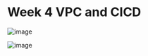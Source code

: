 # Week 4 VPC and CICD



![image](https://user-images.githubusercontent.com/14828358/144827815-1e0324ed-58c4-4c6f-aa4c-4baac9a599b8.png)








![image](https://user-images.githubusercontent.com/14828358/144827863-ddaba37f-9d3e-4eb1-b0e4-bdfd8f9afb0f.png)
